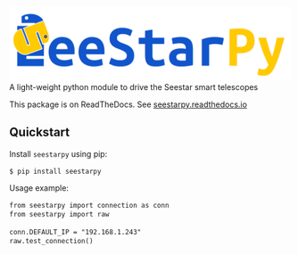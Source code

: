 ![SeeStar-Py](docs/_static/seestar_py_logo_banner.png)
A light-weight python module to drive the Seestar smart telescopes

This package is on ReadTheDocs. See [seestarpy.readthedocs.io](https://seestarpy.readthedocs.io/en/latest/)


Quickstart
----------
Install `seestarpy` using pip:

    $ pip install seestarpy

Usage example:

    from seestarpy import connection as conn
    from seestarpy import raw

    conn.DEFAULT_IP = "192.168.1.243"
    raw.test_connection()



